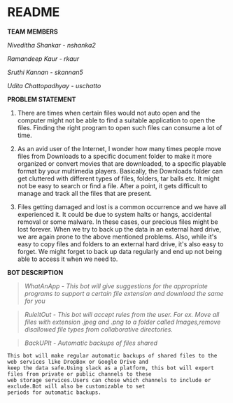 # README

**TEAM MEMBERS**

 *Niveditha Shankar - nshanka2*

 *Ramandeep Kaur - rkaur*

 *Sruthi Kannan - skannan5*

 *Udita Chattopadhyay - uschatto*

**PROBLEM STATEMENT**
1) There are times when certain files would not auto open and the computer might not be able to find a suitable application to open the files. Finding the right program to open such files can consume a lot of time. 

2) As an avid user of the Internet, I wonder how many times people move files from Downloads to a specific document folder to make it more organized or convert movies that are downloaded, to a specific playable format by your multimedia players. Basically, the Downloads folder can get cluttered with different types of files, folders, tar balls etc. It might not be easy to search or find a file. After a point, it gets difficult to manage and track all the files that are present. 


3) Files getting damaged and lost is a common occurrence and we have all experienced it. It could be due to system halts or hangs, accidental removal or some malware. In these cases, our precious files might be lost forever. When we try to back up the data in an external hard drive, we are again prone to the above mentioned problems. Also, while it's easy to copy files and folders to an external hard drive, it's also easy to forget. We might forget to back up data regularly and end up not being able to access it when we need to. 




**BOT DESCRIPTION**
> *WhatAnApp - This bot will give suggestions for the appropriate programs to support a certain file extension and download the same for you*

> *RuleItOut - This bot will accept rules from the user. For ex. Move all files with extension .jpeg and .png to a folder
called Images,remove disallowed file types from collaborative directories.*

> *BackUPIt - Automatic backups of files shared*

    This bot will make regular automatic backups of shared files to the web services like DropBox or Google Drive and
    keep the data safe.Using slack as a platform, this bot will export files from private or public channels to these 
    web storage services.Users can chose which channels to include or exclude.Bot will also be customizable to set 
    periods for automatic backups.
